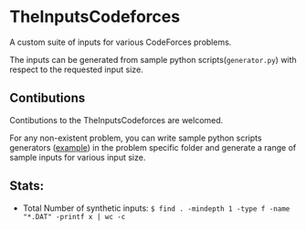 # TheInputsCodeforces
A custom suite of inputs for various CodeForces problems.

The inputs can be generated from sample python scripts(`generator.py`) with respect to the requested input size.


## Contibutions

Contibutions to the TheInputsCodeforces are welcomed.

For any non-existent problem, you can write sample python scripts generators ([example](https://github.com/raresraf/TheInputsCodeforces/blob/master/670A/generator/generator.py)) in the problem specific folder and generate a range of sample inputs for various input size.


## Stats:

- Total Number of synthetic inputs: `$ find . -mindepth 1 -type f -name "*.DAT" -printf x | wc -c`
